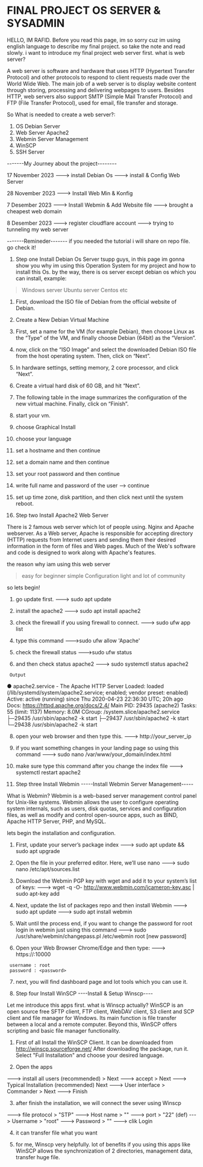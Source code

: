 # FINAL PROJECT OS SERVER & SYSADMIN
HELLO, IM RAFID.
Before you read this page, im so sorry cuz im using english language to describe my final project. so take the note and read slowly.
i want to introduce my final project web server first.
what is web server?

A web server is software and hardware that uses HTTP (Hypertext Transfer Protocol) and other protocols to respond to client requests made over the World Wide Web. 
The main job of a web server is to display website content through storing, processing and delivering webpages to users. 
Besides HTTP, web servers also support SMTP (Simple Mail Transfer Protocol) and FTP (File Transfer Protocol), used for email, file transfer and storage.

So What is needed to create a web server?:
1. OS Debian Server
2. Web Server Apache2
3. Webmin Server Management
4. WinSCP
5. SSH Server


-------My Journey about the project--------


17 November 2023
---> install Debian Os 
---> install & Config Web Server

28 November 2023
---> Install Web Min & Konfig 

7 Desember 2023
---> Install Webmin & Add Website file
---> brought a cheapest web domain

8 Desember 2023
---> register cloudflare account
---> trying to tunneling my web server 

-------Remineder-------
if you needed the tutorial i will share on repo file. go check it!

1. Step one Install Debian Os Server
tsupp guys, in this page im gonna show you why im using this Operation System for my project and how to install this Os.
by the way, there is os server except debian os which you can install, example:

> Windows server
> Ubuntu server
> Centos
> etc


   1. First, download the ISO file of Debian from the official website of Debian.
   
   2. Create a New Debian Virtual Machine
   
   3. First, set a name for the VM (for example Debian), then choose Linux
      as the “Type” of the VM, and finally choose Debian (64bit) as the “Version”.
   
   4. now, click on the “ISO Image” and select the downloaded Debian ISO file
      from the host operating system. Then, click on “Next”.
   
   5. In hardware settings, setting memory, 2 core processor, and click “Next”.
   
   6. Create a virtual hard disk of 60 GB, and hit “Next”.
   
   7. The following table in the image summarizes the configuration of the new virtual machine. Finally, click on “Finish”.
   
   8. start your vm.
   
   9. choose Graphical Install
   
   10. choose your language
   
   11. set a hostname and then continue
   
   12. set a domain name and then continue
   
   13. set your root password and then continue
   
   14. write full name and password of the user --> continue
   
   15. set up time zone, disk partition, and then click next until the system reboot.   

2. Step two Install Apache2 Web Server

There is 2 famous web server which lot of people using. Nginx and Apache webserver.
As a Web server, Apache is responsible for accepting directory (HTTP) requests from Internet users and 
sending them their desired information in the form of files and Web pages. 
Much of the Web's software and code is designed to work along with Apache's features.

the reason why iam using this web server
> easy for beginner
> simple Configuration
> light and lot of community 

so lets begin!

   1. go update first.
   ---> sudo apt update
   
   2. install the apache2
   ---> sudo apt install apache2
   
   3. check the firewall if you using firewall to connect.
   ---> sudo ufw app list
   
   4. type this command
   --->sudo ufw allow 'Apache'
   
   5. check the firewall status
   --->sudo ufw status
   
   6. and then check status apache2
   ---> sudo systemctl status apache2
      
     Output
   ● apache2.service - The Apache HTTP Server
        Loaded: loaded (/lib/systemd/system/apache2.service; enabled; vendor preset: enabled)
        Active: active (running) since Thu 2020-04-23 22:36:30 UTC; 20h ago
          Docs: https://httpd.apache.org/docs/2.4/
      Main PID: 29435 (apache2)
         Tasks: 55 (limit: 1137)
        Memory: 8.0M
        CGroup: /system.slice/apache2.service
                ├─29435 /usr/sbin/apache2 -k start
                ├─29437 /usr/sbin/apache2 -k start
                └─29438 /usr/sbin/apache2 -k start
   
   8. open your web browser and then type this.
   ---> http://your_server_ip
    
   9. if you want something changes in your landing page so using this command
   ---> sudo nano /var/www/your_domain/index.html
   
   10. make sure type this command after you change the index file
   ---> systemctl restart apache2

3. Step three Install Webmin
   -----Install Webmin Server Management-----

What is Webmin?
Webmin is a web-based server management control panel for Unix-like systems. 
Webmin allows the user to configure operating system internals, such as users, disk quotas, services and configuration files, 
as well as modify and control open-source apps, such as BIND, Apache HTTP Server, PHP, and MySQL.

lets begin the installation and configuration.

   1. First, update your server’s package index
   ---> sudo apt update && sudo apt upgrade
   
   2. Open the file in your preferred editor. Here, we’ll use nano
   ---> sudo nano /etc/apt/sources.list
   
   3. Download the Webmin PGP key with wget and add it to your system’s list of keys:
   ---> wget -q -O- http://www.webmin.com/jcameron-key.asc | sudo apt-key add
   
   4. Next, update the list of packages repo and then install Webmin
   ---> sudo apt update
   ---> sudo apt install webmin
   
   5. Wait until the process end, if you want to change the password for root login in webmin just using this command
   ---> sudo /usr/share/webmin/changepass.pl /etc/webmin root [new password]
   
   6. Open your Web Browser Chrome/Edge and then type:
   ---> https://<your server ip address>:10000
   
     username : root
     password : <password>



   
   7. next, you will find dashboard page and lot tools which you can use it.
   

4. Step four Install WinSCP
   ----Install & Setup Winscp----

Let me introduce this apps first. what is Winscp actually? WinSCP is an open source free SFTP client, FTP client, WebDAV client,
S3 client and SCP client and file manager for Windows.
Its main function is file transfer between a local and a remote computer.
Beyond this, WinSCP offers scripting and basic file manager functionality.

   1. First of all Install the WinSCP Client.
      It can be downloaded from http://winscp.sourceforge.net/ After downloading the package, run it.
      Select "Full Installation" and choose your desired language.
   
   2. Open the apps
   
   ---> install all users (recommended) > Next
   ---> accept > Next
   ---> Typical Installation (recommended) Next
   ---> User interface > Commander > Next
   ---> Finish
   
   3. after finish the installation, we will connect the sever using Winscp
   
   ---> file protocol > "STP"
   ---> Host name > "<your server ip>"
   ---> port > "22" (def)
   ---> Username > "root"
   ---> Password > "<your root password>"
   ---> clik Login
   
   4. it can transfer file what you want 
   
   5. for me, Winscp very helpfully. lot of benefits if you using this apps like
      WinSCP allows the synchronization of 2 directories, management data, transfer huge file.
   
      

